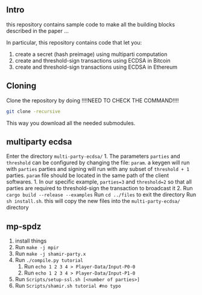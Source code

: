 ## Intro
this repository contains sample code to make all the building blocks described in the paper ...

In particular, this repository contains code that let you:

1. create a secret (hash preimage) using multiparti computation
1. create and threshold-sign transactions using ECDSA in Bitcoin
1. create and threshold-sign transactions using ECDSA in Ethereum

## Cloning
Clone the repository by doing !!!!NEED TO CHECK THE COMMAND!!!!
```sh
git clone -recursive
```
This way you download all the needed submodules.


## multiparty ecdsa
Enter the directory `multi-party-ecdsa/`
    1.  The parameters `parties` and `threshold` can be configured by changing the file: `param`. a keygen will run with `parties` parties and signing will run with any subset of `threshold + 1` parties. `param` file should be located in the same path of the client softwares.
        1. In our specific example, `parties=3` and `threshold=2` so that all parties are required to threshold-sign the transaction to broadcast it
    2. Run `cargo build --release --examples` 
Run `cd ../files` to exit the directory
    Run `sh install.sh`. this will copy the new files into the `multi-party-ecdsa/` directory

## mp-spdz
1. install things
1. Run `make -j mpir`
1. Run `make -j shamir-party.x`
1. Run `./compile.py tutorial`
    1. Run `echo 1 2 3 4 > Player-Data/Input-P0-0`
    1. Run `echo 1 2 3 4 > Player-Data/Input-P1-0`
1. Run `Scripts/setup-ssl.sh [<number of parties>]`
1. Run `Scripts/shamir.sh tutorial #no typo` 
